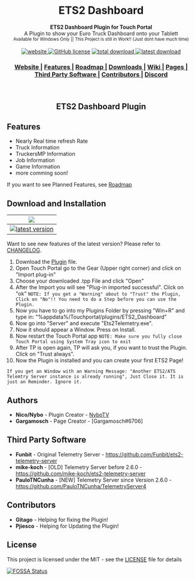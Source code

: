 <h1 align="center">ETS2 Dashboard</h1>

<div align="center">
  <strong>ETS2 Dashboard Plugin for Touch Portal</strong><br>
  A Plugin to show your Euro Truck Dashboard onto your Tablett<br>
  <sub>Available for Windows Only || This Project is still in Work!! (Just dont have much time)</sub>
</div>

<br>

<div align="center">
  <!-- Version -->
  <a href="https://nybotv.github.io/TP_ETS2_Plugin/">
    <img src="https://badge.fury.io/gh/NyboTV%2FTP_ETS2_Plugin.svg" alt="website">
  </a>
  <!-- License -->
  <a href="LICENSE">
    <a href="https://github.com/NyboTV/TP_ETS2_Plugin/blob/master/LICENSE"><img alt="GitHub license" src="https://img.shields.io/github/license/NyboTV/TP_ETS2_Plugin"></a>
  </a>
  <!-- Downloads total -->
  <a href="https://github.com/NyboTV/TP_ETS2_Plugin/releases">
    <img src="https://img.shields.io/github/downloads/NyboTV/TP_ETS2_Plugin/total.svg" alt="total download">
  </a>
  <!-- Downloads latest release -->
  <a href="https://github.com/NyboTV/TP_ETS2_Plugin/releases/latest">
    <img src="https://img.shields.io/github/downloads/NyboTV/TP_ETS2_Plugin/latest/total.svg" alt="latest download">
  </a>
</div>

<div align="center">
  <h3>
    <a href="https://nybotv.github.io/TP_ETS2_Plugin/">
      Website
    </a>
    <span> | </span>
    <a href="#features">
      Features
    </a>
    <span> | </span>
    <a href="https://github.com/NyboTV/TP_ETS2_Plugin/projects/1">
      Roadmap
    </a><span> | </span>
    <a href="#download-and-installation">
      Downloads
    </a>
    <span> | </span>
    <a href="https://github.com/NyboTV/TP_ETS2_Plugin/wiki">
      Wiki
    </a>
    <span> | </span>
    <a href="https://github.com/NyboTV/TP_ETS2_Plugin/wiki/Pages">
      Pages
    </a>
    <span> | </span>
    <a href="#Third-Party-Software">
      Third Party Software
    </a>
    <span> | </span>
    <a href="#Contributors">
      Contributors
    </a>
    <span> | </span>
    <a href="https://discord.gg/PvXJsxpGFe">
      Discord
    </a>
  </h3>
</div>
<br />

<h2 align="center">ETS2 Dashboard Plugin</h2>

## Features

- Nearly Real time refresh Rate
- Truck Information
- TruckersMP Information
- Job Information
- Game Information
- more comming soon!

If you want to see Planned Features, see [Roadmap](https://github.com/NyboTV/TP_ETS2_Plugin/projects/1)

## Download and Installation

| ![](https://raw.githubusercontent.com/wiki/ryanoasis/nerd-fonts/screenshots/v1.0.x/windows-pass-sm.png)                                                                                                          |   
|:----------------------------------------------------------------------------------------------------------------------------------------------------------------------------------------------------------------:|
[![latest version](https://img.shields.io/github/downloads/NyboTV/TP_ETS2_Plugin/latest/ETS2_Dashboard.tpp.svg)](https://github.com/NyboTV/Tp_ETS2_Plugin/releases/latest/download/ETS2_Dashboard.tpp) | 

Want to see new features of the latest version? Please refer to [CHANGELOG](CHANGELOG.md).


1. Download the [Plugin](https://github.com/NyboTV/Tp_ETS2_Plugin/releases/latest/download/ETS2_Dashboard.tpp) file.
2. Open Touch Portal go to the Gear (Upper right corner) and click on "Import plug-in"
3. Choose your downloaded .tpp File and click "Open"
4. After the Import you will see "Plug-in imported successful". Click on "ok" 
`NOTE: If you get a "Warning" about to "Trust" the Plugin, Click on "No"!! You need to do a Step before you can use the Plugin.`
6. Now you have to go into my Plugins Folder by pressing "Win+R" and type in: "%appdata%/Touchportal/plugins/ETS2_Dashboard"
7. Now go into "Server" and execute "Ets2Telemetry.exe". 
8. Now it should appear a Window. Press on Install.
9. Now restart the Touch Portal app 
`NOTE: Make sure you fully close Touch Portal using System Tray icon to exit`
6. After TP is open again, TP will ask you, if you want to trust the Plugin. Click on "Trust always".
7. Now the Plugin is installed and you can create your first ETS2 Page!

`If you get an Window with an Warning Message: "Another ETS2/ATS Telemtry Server instance is already running", Just Close it. It is just an Reminder. Ignore it.`


## Authors
- **Nico/Nybo** - Plugin Creator - [NyboTV](https://github.com/NyboTV)
- **Gargamosch** - Page Creator - [Gargamosch#6706]


## Third Party Software
- **Funbit** - Original Telemetry Server - https://github.com/Funbit/ets2-telemetry-server
- **mike-koch** - [OLD] Telemetry Server before 2.6.0 - https://github.com/mike-koch/ets2-telemetry-server 
- **PauloTNCunha** - [NEW] Telemetry Server since Version 2.6.0 - https://github.com/PauloTNCunha/TelemetryServer4
    
   
## Contributors
- **Gitago** - Helping for fixing the Plugin!
- **Pjiesco** - Helping for Updating the Plugin!    
    

## License
This project is licensed under the MIT - see the [LICENSE](LICENSE) file for details

[![FOSSA Status](https://app.fossa.com/api/projects/git%2Bgithub.com%2FNyboTV%2FTP_ETS2_Plugin.svg?type=large)](https://app.fossa.com/projects/git%2Bgithub.com%2FNyboTV%2FTP_ETS2_Plugin?ref=badge_large)
